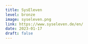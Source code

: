 ```yaml
---
title: SysEleven
level: bronze
image: syseleven.png
link: https://www.syseleven.de/en/
date: 2023-01-17
draft: false
---
```


